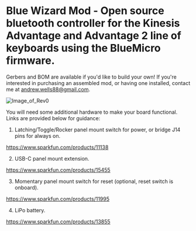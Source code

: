 # Blue Wizard Mod - Open source bluetooth controller for the Kinesis Advantage and Advantage 2 line of keyboards using the BlueMicro firmware.

 Gerbers and BOM are available if you'd like to build your own! If you're interested in purchasing an assembled mod, or having one installed, contact me at andrew.wells88@gmail.com.
 
  
![Image_of_Rev0](https://github.com/wizarddata/Blue-Wizard-Mod/blob/master/Pictures/20200911_090510.jpg)

You will need some additional hardware to make your board functional. Links are provided below for guidance:

1) Latching/Toggle/Rocker panel mount switch for power, or bridge J14 pins for always on. 

 https://www.sparkfun.com/products/11138

2) USB-C panel mount extension.

 https://www.sparkfun.com/products/15455

3) Momentary panel mount switch for reset (optional, reset switch is onboard).

 https://www.sparkfun.com/products/11995

4) LiPo battery.

 https://www.sparkfun.com/products/13855
 

